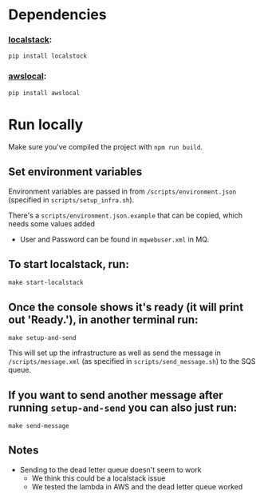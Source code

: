 
# Dependencies

### [localstack](https://github.com/localstack/localstack#requirements):

`pip install localstock`

### [awslocal](https://github.com/localstack/localstack#requirements):

`pip install awslocal`

# Run locally
Make sure you've compiled the project with `npm run build`.

## Set environment variables
Environment variables are passed in from `/scripts/environment.json` (specified in `scripts/setup_infra.sh`).

There's a `scripts/environment.json.example` that can be copied, which needs some values added
 - User and Password can be found in `mqwebuser.xml` in MQ.

## To start localstack, run:

`make start-localstack`

## Once the console shows it's ready (it will print out 'Ready.'), in another terminal run:

`make setup-and-send`

This will set up the infrastructure as well as send the message in `/scripts/message.xml` (as specified in `scripts/send_message.sh`) to the SQS queue.


## If you want to send another message after running `setup-and-send` you can also just run:

`make send-message`

## Notes
- Sending to the dead letter queue doesn't seem to work
  - We think this could be a localstack issue
  - We tested the lambda in AWS and the dead letter queue worked
